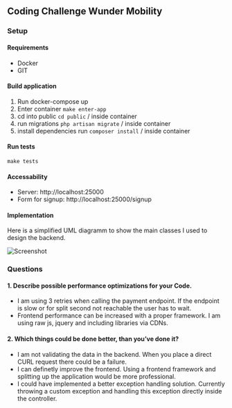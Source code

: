## Coding Challenge Wunder Mobility

### Setup

#### Requirements

- Docker
- GIT

#### Build application

1. Run docker-compose up
2. Enter container ```make enter-app```
3. cd into public ```cd public``` / inside container
4. run migrations ```php artisan migrate``` / inside container
5. install dependencies run ```composer install``` / inside container

#### Run tests

````make tests````

#### Accessability

- Server: http://localhost:25000
- Form for signup: http://localhost:25000/signup

#### Implementation
Here is a simplified UML diagramm to show the main classes I used to design the backend.


![Screenshot](wunder-mobility.drawio.png)

### Questions

#### 1. Describe possible performance optimizations for your Code.

- I am using 3 retries when calling the payment endpoint. If the endpoint is slow or for split second not reachable the
  user has to wait.
- Frontend performance can be increased with a proper framework. I am using raw js, jquery and including libraries via
  CDNs.

#### 2. Which things could be done better, than you’ve done it?

- I am not validating the data in the backend. When you place a direct CURL request there could be a failure.
- I can definetly improve the frontend. Using a frontend framework and splitting up the application would be more
  professional.
- I could have implemented a better exception handling solution. Currently throwing a custom exception and handling this
  exception directly inside the controller. 